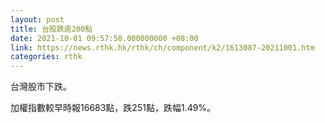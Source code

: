 ```yaml
---
layout: post
title: 台股跌逾200點
date: 2021-10-01 09:57:58.000000000 +08:00
link: https://news.rthk.hk/rthk/ch/component/k2/1613087-20211001.htm
categories: rthk
---
```


台灣股市下跌。

加權指數較早時報16683點，跌251點，跌幅1.49%。
